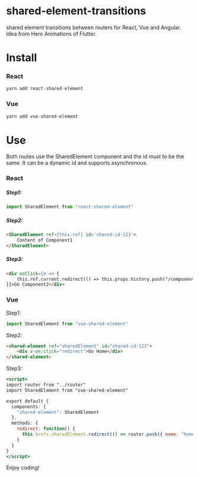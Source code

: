 # shared-element-transitions
shared element transitions between routers for React, Vue and Angular. Idea from Hero Animations of Flutter.

# Install

### React

```jsx
yarn add react-shared-element
```

### Vue

```jsx
yarn add vue-shared-element
```

# Use

Both routes use the SharedElement component and the id must to be the same. It can be a dynamic id and supports asynchronous.

### React

##### Step1:

```jsx
import SharedElement from "react-shared-element"
```

##### Step2:

```html
<SharedElement ref={this.ref} id='shared-id-123'>
    Content of Component1
</SharedElement>
```

##### Step3:

```html
<div onClick={e => {
    this.ref.current.redirect(() => this.props.history.push("/component2"))
}}>Go Component2</div>
```

### Vue

Step1:

```jsx
import SharedElement from "vue-shared-element"
```

Step2:

```html
<shared-element ref="sharedElement" id="shared-id-123">
    <div v-on:click="redirect">Go Home</div>
</shared-element>
```

Step3:

```jsx
<script>
import router from "../router"
import SharedElement from "vue-shared-element"

export default {
  components: {
    "shared-element": SharedElement
  },
  methods: {
    redirect: function() {
      this.$refs.sharedElement.redirect(() => router.push({ name: "home" }))
    }
  }
}
</script>
```

Enjoy coding!
